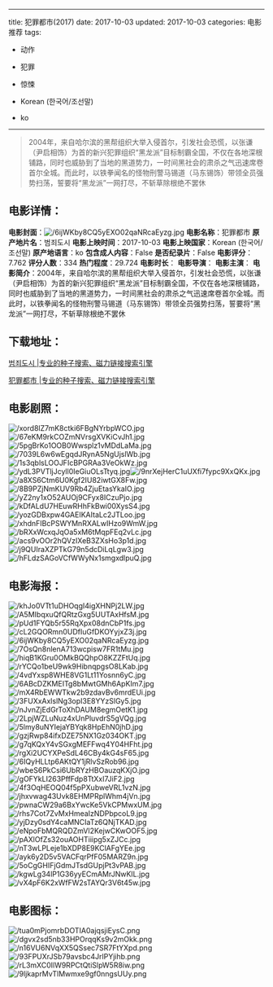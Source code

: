 
---
title: 犯罪都市(2017)
date: 2017-10-03
updated: 2017-10-03
categories: 电影推荐
tags:
- 动作
- 犯罪
- 惊悚

- Korean (한국어/조선말)
- ko
---


> 2004年，来自哈尔滨的黑帮组织大举入侵首尔，引发社会恐慌，以张谦（尹启相饰）为首的新兴犯罪组织“黑龙派”目标制霸全国，不仅在各地深根铺路，同时也威胁到了当地的黑道势力，一时间黑社会的肃杀之气迅速席卷首尔全城。而此时，以铁拳闻名的怪物刑警马锡道（马东锡饰）带领全员强势扫荡，誓要将“黑龙派”一网打尽，不斩草除根绝不罢休

## **电影详情**：

**电影封面**：<img src="https://image.tmdb.org/t/p/w200/6ijWKby8CQ5yEXO02qaNRcaEyzg.jpg" alt="/6ijWKby8CQ5yEXO02qaNRcaEyzg.jpg" title="/6ijWKby8CQ5yEXO02qaNRcaEyzg.jpg">
**电影名称**：犯罪都市
**原产地片名**：범죄도시
**电影上映时间**：2017-10-03
**电影上映国家**：Korean (한국어/조선말)
**原产地语言**：ko
**包含成人内容**：False
**是否纪录片**：False
**电影评分**：7.762
**评分人数**：334
**热门程度**：29.724
**电影时长**：
**电影导演**：
**电影主演**：
**电影简介**：2004年，来自哈尔滨的黑帮组织大举入侵首尔，引发社会恐慌，以张谦（尹启相饰）为首的新兴犯罪组织“黑龙派”目标制霸全国，不仅在各地深根铺路，同时也威胁到了当地的黑道势力，一时间黑社会的肃杀之气迅速席卷首尔全城。而此时，以铁拳闻名的怪物刑警马锡道（马东锡饰）带领全员强势扫荡，誓要将“黑龙派”一网打尽，不斩草除根绝不罢休

## **下载地址**：
[범죄도시 |专业的种子搜索、磁力链接搜索引擎](https://movie.amd794.com:2083/?search=%EB%B2%94%EC%A3%84%EB%8F%84%EC%8B%9C&ordering=&mode=match_phrase&page_size=10&page=1)

[犯罪都市 |专业的种子搜索、磁力链接搜索引擎](https://movie.amd794.com:2083/?search=%E7%8A%AF%E7%BD%AA%E9%83%BD%E5%B8%82&ordering=&mode=match_phrase&page_size=10&page=1)
 

## **电影剧照**：
<img src="https://image.tmdb.org/t/p/original/xord8lZ7mK8ctki6FBgNYrbpWCO.jpg" alt="/xord8lZ7mK8ctki6FBgNYrbpWCO.jpg" title="/xord8lZ7mK8ctki6FBgNYrbpWCO.jpg"><img src="https://image.tmdb.org/t/p/original/67eKM9rkCOZmNVrsgXVKiCvJh1.jpg" alt="/67eKM9rkCOZmNVrsgXVKiCvJh1.jpg" title="/67eKM9rkCOZmNVrsgXVKiCvJh1.jpg"><img src="https://image.tmdb.org/t/p/original/5pgBrKo1OOB0Wwsplz1vMDdLaMa.jpg" alt="/5pgBrKo1OOB0Wwsplz1vMDdLaMa.jpg" title="/5pgBrKo1OOB0Wwsplz1vMDdLaMa.jpg"><img src="https://image.tmdb.org/t/p/original/7039L6w6wEgqdJRynA5NgUjslWb.jpg" alt="/7039L6w6wEgqdJRynA5NgUjslWb.jpg" title="/7039L6w6wEgqdJRynA5NgUjslWb.jpg"><img src="https://image.tmdb.org/t/p/original/1s3qblsLOOJFIcBPGRAa3VeOkWz.jpg" alt="/1s3qblsLOOJFIcBPGRAa3VeOkWz.jpg" title="/1s3qblsLOOJFIcBPGRAa3VeOkWz.jpg"><img src="https://image.tmdb.org/t/p/original/ydL3PVTljJcyll0IeGiuOLsTtyq.jpg" alt="/ydL3PVTljJcyll0IeGiuOLsTtyq.jpg" title="/ydL3PVTljJcyll0IeGiuOLsTtyq.jpg"><img src="https://image.tmdb.org/t/p/original/9nrXejHerC1uUXfi7fypc9XxQKx.jpg" alt="/9nrXejHerC1uUXfi7fypc9XxQKx.jpg" title="/9nrXejHerC1uUXfi7fypc9XxQKx.jpg"><img src="https://image.tmdb.org/t/p/original/a8XS6Ctm6U0Kgf2IU82iwtGX8Fw.jpg" alt="/a8XS6Ctm6U0Kgf2IU82iwtGX8Fw.jpg" title="/a8XS6Ctm6U0Kgf2IU82iwtGX8Fw.jpg"><img src="https://image.tmdb.org/t/p/original/8B9PZjNmKUV9Rb4ZjuEtasYkaIO.jpg" alt="/8B9PZjNmKUV9Rb4ZjuEtasYkaIO.jpg" title="/8B9PZjNmKUV9Rb4ZjuEtasYkaIO.jpg"><img src="https://image.tmdb.org/t/p/original/yZ2ny1xO52AUOj9CFyx8ICzuPjo.jpg" alt="/yZ2ny1xO52AUOj9CFyx8ICzuPjo.jpg" title="/yZ2ny1xO52AUOj9CFyx8ICzuPjo.jpg"><img src="https://image.tmdb.org/t/p/original/kDfALdU7HEuwRHhFkBwi00XysS4.jpg" alt="/kDfALdU7HEuwRHhFkBwi00XysS4.jpg" title="/kDfALdU7HEuwRHhFkBwi00XysS4.jpg"><img src="https://image.tmdb.org/t/p/original/yozGDBxpw4GAEIKAItaLc2JTLoo.jpg" alt="/yozGDBxpw4GAEIKAItaLc2JTLoo.jpg" title="/yozGDBxpw4GAEIKAItaLc2JTLoo.jpg"><img src="https://image.tmdb.org/t/p/original/xhdnFIBcPSWYMnRXALwIHzo9WmW.jpg" alt="/xhdnFIBcPSWYMnRXALwIHzo9WmW.jpg" title="/xhdnFIBcPSWYMnRXALwIHzo9WmW.jpg"><img src="https://image.tmdb.org/t/p/original/bRXxWcxqJqOa5xM6tMqpFEq2vLc.jpg" alt="/bRXxWcxqJqOa5xM6tMqpFEq2vLc.jpg" title="/bRXxWcxqJqOa5xM6tMqpFEq2vLc.jpg"><img src="https://image.tmdb.org/t/p/original/acs9vOOr2hQVzIXeB3ZXsHo3p1d.jpg" alt="/acs9vOOr2hQVzIXeB3ZXsHo3p1d.jpg" title="/acs9vOOr2hQVzIXeB3ZXsHo3p1d.jpg"><img src="https://image.tmdb.org/t/p/original/j9QUIraXZPTkG79n5dcDiLqLgw3.jpg" alt="/j9QUIraXZPTkG79n5dcDiLqLgw3.jpg" title="/j9QUIraXZPTkG79n5dcDiLqLgw3.jpg"><img src="https://image.tmdb.org/t/p/original/hFLdzSAGoVCfWWyNx1smgxdlpuQ.jpg" alt="/hFLdzSAGoVCfWWyNx1smgxdlpuQ.jpg" title="/hFLdzSAGoVCfWWyNx1smgxdlpuQ.jpg">

## **电影海报**：
<img src="https://image.tmdb.org/t/p/original/khJo0VTt1uDHOqgI4igXHNPj2LW.jpg" alt="/khJo0VTt1uDHOqgI4igXHNPj2LW.jpg" title="/khJo0VTt1uDHOqgI4igXHNPj2LW.jpg"><img src="https://image.tmdb.org/t/p/original/A5MIbqxuQfQRtzGxg5UUTAxHfsM.jpg" alt="/A5MIbqxuQfQRtzGxg5UUTAxHfsM.jpg" title="/A5MIbqxuQfQRtzGxg5UUTAxHfsM.jpg"><img src="https://image.tmdb.org/t/p/original/pUd1FYQb5r55RqXpx08dnCbP1fs.jpg" alt="/pUd1FYQb5r55RqXpx08dnCbP1fs.jpg" title="/pUd1FYQb5r55RqXpx08dnCbP1fs.jpg"><img src="https://image.tmdb.org/t/p/original/cL2GQORmn0UDfIuGfDKOYyjxZ3j.jpg" alt="/cL2GQORmn0UDfIuGfDKOYyjxZ3j.jpg" title="/cL2GQORmn0UDfIuGfDKOYyjxZ3j.jpg"><img src="https://image.tmdb.org/t/p/original/6ijWKby8CQ5yEXO02qaNRcaEyzg.jpg" alt="/6ijWKby8CQ5yEXO02qaNRcaEyzg.jpg" title="/6ijWKby8CQ5yEXO02qaNRcaEyzg.jpg"><img src="https://image.tmdb.org/t/p/original/7OsQn8nlenA713wcpisw7FR1tMu.jpg" alt="/7OsQn8nlenA713wcpisw7FR1tMu.jpg" title="/7OsQn8nlenA713wcpisw7FR1tMu.jpg"><img src="https://image.tmdb.org/t/p/original/hiqB1KGru0OMkBQQhpO8KZZFtUq.jpg" alt="/hiqB1KGru0OMkBQQhpO8KZZFtUq.jpg" title="/hiqB1KGru0OMkBQQhpO8KZZFtUq.jpg"><img src="https://image.tmdb.org/t/p/original/rYCQo1beU9wk9HibnqpgsO8LKab.jpg" alt="/rYCQo1beU9wk9HibnqpgsO8LKab.jpg" title="/rYCQo1beU9wk9HibnqpgsO8LKab.jpg"><img src="https://image.tmdb.org/t/p/original/4vdYxsp8WHE8VG1Lt11Yosnn6yC.jpg" alt="/4vdYxsp8WHE8VG1Lt11Yosnn6yC.jpg" title="/4vdYxsp8WHE8VG1Lt11Yosnn6yC.jpg"><img src="https://image.tmdb.org/t/p/original/6ABcDZKMEITg8bMwtGMh6ApKIm7.jpg" alt="/6ABcDZKMEITg8bMwtGMh6ApKIm7.jpg" title="/6ABcDZKMEITg8bMwtGMh6ApKIm7.jpg"><img src="https://image.tmdb.org/t/p/original/mX4RbEWWTkw2b9zdavBv6mrdEUi.jpg" alt="/mX4RbEWWTkw2b9zdavBv6mrdEUi.jpg" title="/mX4RbEWWTkw2b9zdavBv6mrdEUi.jpg"><img src="https://image.tmdb.org/t/p/original/3FUXxAxlslNg3opI3E8YYzSlGy5.jpg" alt="/3FUXxAxlslNg3opI3E8YYzSlGy5.jpg" title="/3FUXxAxlslNg3opI3E8YYzSlGy5.jpg"><img src="https://image.tmdb.org/t/p/original/nJvnZjEdGrToXhDAUM8egmOetK1.jpg" alt="/nJvnZjEdGrToXhDAUM8egmOetK1.jpg" title="/nJvnZjEdGrToXhDAUM8egmOetK1.jpg"><img src="https://image.tmdb.org/t/p/original/2LpjWZLuNuz4xUnPluvdrS5gVQg.jpg" alt="/2LpjWZLuNuz4xUnPluvdrS5gVQg.jpg" title="/2LpjWZLuNuz4xUnPluvdrS5gVQg.jpg"><img src="https://image.tmdb.org/t/p/original/5lmy8uNYIejaYBYqk8HpEhN0jhD.jpg" alt="/5lmy8uNYIejaYBYqk8HpEhN0jhD.jpg" title="/5lmy8uNYIejaYBYqk8HpEhN0jhD.jpg"><img src="https://image.tmdb.org/t/p/original/gzjRwp84ifxDZE75NX1Gz034OKT.jpg" alt="/gzjRwp84ifxDZE75NX1Gz034OKT.jpg" title="/gzjRwp84ifxDZE75NX1Gz034OKT.jpg"><img src="https://image.tmdb.org/t/p/original/g7qKQxY4vSGxgMEFFwq4Y04HFht.jpg" alt="/g7qKQxY4vSGxgMEFFwq4Y04HFht.jpg" title="/g7qKQxY4vSGxgMEFFwq4Y04HFht.jpg"><img src="https://image.tmdb.org/t/p/original/rgXi2UCYXPeSdL46CBy4kG4sF65.jpg" alt="/rgXi2UCYXPeSdL46CBy4kG4sF65.jpg" title="/rgXi2UCYXPeSdL46CBy4kG4sF65.jpg"><img src="https://image.tmdb.org/t/p/original/6IQyHLLtp6AKtQY1jRlvSzRob96.jpg" alt="/6IQyHLLtp6AKtQY1jRlvSzRob96.jpg" title="/6IQyHLLtp6AKtQY1jRlvSzRob96.jpg"><img src="https://image.tmdb.org/t/p/original/wbeS6PkCsi6UbRYzHBOauzqKXjO.jpg" alt="/wbeS6PkCsi6UbRYzHBOauzqKXjO.jpg" title="/wbeS6PkCsi6UbRYzHBOauzqKXjO.jpg"><img src="https://image.tmdb.org/t/p/original/gOFYkLI263PffFdp8TtXxI7JiF2.jpg" alt="/gOFYkLI263PffFdp8TtXxI7JiF2.jpg" title="/gOFYkLI263PffFdp8TtXxI7JiF2.jpg"><img src="https://image.tmdb.org/t/p/original/4f3OqHEOQ04f5pPXubweVRL1vzN.jpg" alt="/4f3OqHEOQ04f5pPXubweVRL1vzN.jpg" title="/4f3OqHEOQ04f5pPXubweVRL1vzN.jpg"><img src="https://image.tmdb.org/t/p/original/jhxvwag43Uvk8EHMPRplWhm4jVn.jpg" alt="/jhxvwag43Uvk8EHMPRplWhm4jVn.jpg" title="/jhxvwag43Uvk8EHMPRplWhm4jVn.jpg"><img src="https://image.tmdb.org/t/p/original/pwnaCW29a6BxYwcKe5VkCPMwxUM.jpg" alt="/pwnaCW29a6BxYwcKe5VkCPMwxUM.jpg" title="/pwnaCW29a6BxYwcKe5VkCPMwxUM.jpg"><img src="https://image.tmdb.org/t/p/original/rhs7Cot7ZvMxHmeaIzNDPbpcoL9.jpg" alt="/rhs7Cot7ZvMxHmeaIzNDPbpcoL9.jpg" title="/rhs7Cot7ZvMxHmeaIzNDPbpcoL9.jpg"><img src="https://image.tmdb.org/t/p/original/yjDzy0sdY4caMNCIaTz6QNjTKAD.jpg" alt="/yjDzy0sdY4caMNCIaTz6QNjTKAD.jpg" title="/yjDzy0sdY4caMNCIaTz6QNjTKAD.jpg"><img src="https://image.tmdb.org/t/p/original/eNpoFbMQRQDZmVl2KejwCKwOOF5.jpg" alt="/eNpoFbMQRQDZmVl2KejwCKwOOF5.jpg" title="/eNpoFbMQRQDZmVl2KejwCKwOOF5.jpg"><img src="https://image.tmdb.org/t/p/original/pAXlOfZs32ouAOHTiiipg5xZJCc.jpg" alt="/pAXlOfZs32ouAOHTiiipg5xZJCc.jpg" title="/pAXlOfZs32ouAOHTiiipg5xZJCc.jpg"><img src="https://image.tmdb.org/t/p/original/nT3wLPLeje1bXDP8E9KClAFgYEe.jpg" alt="/nT3wLPLeje1bXDP8E9KClAFgYEe.jpg" title="/nT3wLPLeje1bXDP8E9KClAFgYEe.jpg"><img src="https://image.tmdb.org/t/p/original/ayk6y2D5v5VACFqrPfF05MARZ9n.jpg" alt="/ayk6y2D5v5VACFqrPfF05MARZ9n.jpg" title="/ayk6y2D5v5VACFqrPfF05MARZ9n.jpg"><img src="https://image.tmdb.org/t/p/original/5oCgGHIFjGdmJTsdGUpjPt3vPAB.jpg" alt="/5oCgGHIFjGdmJTsdGUpjPt3vPAB.jpg" title="/5oCgGHIFjGdmJTsdGUpjPt3vPAB.jpg"><img src="https://image.tmdb.org/t/p/original/kgwLg34lP1G36yyECmAMrJNwKIL.jpg" alt="/kgwLg34lP1G36yyECmAMrJNwKIL.jpg" title="/kgwLg34lP1G36yyECmAMrJNwKIL.jpg"><img src="https://image.tmdb.org/t/p/original/vX4pF6K2xWfFW2sTAYQr3V6t45w.jpg" alt="/vX4pF6K2xWfFW2sTAYQr3V6t45w.jpg" title="/vX4pF6K2xWfFW2sTAYQr3V6t45w.jpg">

## **电影图标**：
<img src="https://image.tmdb.org/t/p/original/tua0mPjomrbDOTIA0ajqsjiEysC.png" alt="/tua0mPjomrbDOTIA0ajqsjiEysC.png" title="/tua0mPjomrbDOTIA0ajqsjiEysC.png"><img src="https://image.tmdb.org/t/p/original/dgvx2sd5nb33HPOrqqKs9v2mOkk.png" alt="/dgvx2sd5nb33HPOrqqKs9v2mOkk.png" title="/dgvx2sd5nb33HPOrqqKs9v2mOkk.png"><img src="https://image.tmdb.org/t/p/original/n16VU6NVqXX5QSsec7SR7FtYXpd.png" alt="/n16VU6NVqXX5QSsec7SR7FtYXpd.png" title="/n16VU6NVqXX5QSsec7SR7FtYXpd.png"><img src="https://image.tmdb.org/t/p/original/93FPUXrJSb79avsbc4JrlPYjihb.png" alt="/93FPUXrJSb79avsbc4JrlPYjihb.png" title="/93FPUXrJSb79avsbc4JrlPYjihb.png"><img src="https://image.tmdb.org/t/p/original/rL3mXC0IlW9RPCtQtiSlpW5R8iw.png" alt="/rL3mXC0IlW9RPCtQtiSlpW5R8iw.png" title="/rL3mXC0IlW9RPCtQtiSlpW5R8iw.png"><img src="https://image.tmdb.org/t/p/original/9ljkaprMvTlMwmxe9gf0nngsUUy.png" alt="/9ljkaprMvTlMwmxe9gf0nngsUUy.png" title="/9ljkaprMvTlMwmxe9gf0nngsUUy.png">

